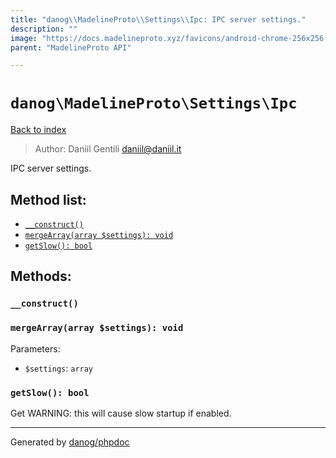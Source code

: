 ```yaml
---
title: "danog\\MadelineProto\\Settings\\Ipc: IPC server settings."
description: ""
image: "https://docs.madelineproto.xyz/favicons/android-chrome-256x256.png"
parent: "MadelineProto API"

---
```

# `danog\MadelineProto\Settings\Ipc`
[Back to index](../../../index.html)

> Author: Daniil Gentili <daniil@daniil.it>  
  

IPC server settings.  




## Method list:
* [`__construct()`](#__construct)
* [`mergeArray(array $settings): void`](#mergearray-array-settings-void)
* [`getSlow(): bool`](#getslow-bool)

## Methods:
### `__construct()`





### `mergeArray(array $settings): void`




Parameters:

* `$settings`: `array`   



### `getSlow(): bool`

Get WARNING: this will cause slow startup if enabled.



---
Generated by [danog/phpdoc](https://phpdoc.daniil.it)
